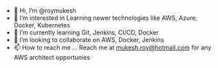 - 👋 Hi, I’m @roymukesh
- 👀 I’m interested in Learning newer technologies like AWS, Azure, Docker, Kubernetes
- 🌱 I’m currently learning Git, Jenkins, CI/CD, Docker
- 💞️ I’m looking to collaborate on AWS, Docker, Jenkins
- 📫 How to reach me ... Reach me at mukesh.roy@hotmail.com for any AWS architect opportunies

<!---
roymukesh/roymukesh is a ✨ special ✨ repository because its `README.md` (this file) appears on your GitHub profile.
You can click the Preview link to take a look at your changes.
--->
